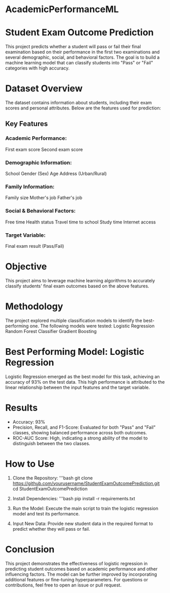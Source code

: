 # AcademicPerformanceML

# Student Exam Outcome Prediction
This project predicts whether a student will pass or fail their final examination based on their performance in the first two examinations and several demographic, social, and behavioral factors. The goal is to build a machine learning model that can classify students into "Pass" or "Fail" categories with high accuracy.

# Dataset Overview
The dataset contains information about students, including their exam scores and personal attributes. Below are the features used for prediction:
## Key Features
### Academic Performance:
First exam score
Second exam score
### Demographic Information:
School
Gender (Sex)
Age
Address (Urban/Rural)
### Family Information:
Family size
Mother's job
Father's job
### Social & Behavioral Factors:
Free time
Health status
Travel time to school
Study time
Internet access

### Target Variable:
Final exam result (Pass/Fail)

# Objective
This project aims to leverage machine learning algorithms to accurately classify students' final exam outcomes based on the above features.

# Methodology
The project explored multiple classification models to identify the best-performing one. The following models were tested:
Logistic Regression
Random Forest Classifier
Gradient Boosting

# Best Performing Model: Logistic Regression
Logistic Regression emerged as the best model for this task, achieving an accuracy of 93% on the test data. This high performance is attributed to the linear relationship between the input features and the target variable.

# Results
- Accuracy: 93%
- Precision, Recall, and F1-Score: Evaluated for both "Pass" and "Fail" classes, showing balanced performance across both outcomes.
- ROC-AUC Score: High, indicating a strong ability of the model to distinguish between the two classes.

# How to Use
1. Clone the Repository:
'''bash
  git clone 
https://github.com/yourusername/StudentExamOutcomePrediction.git 
cd StudentExamOutcomePrediction

2. Install Dependencies:
'''bash
pip install -r requirements.txt

3. Run the Model:
Execute the main script to train the logistic regression model and test its performance.

4. Input New Data:
Provide new student data in the required format to predict whether they will pass or fail.

# Conclusion
This project demonstrates the effectiveness of logistic regression in predicting student outcomes based on academic performance and other influencing factors. The model can be further improved by incorporating additional features or fine-tuning hyperparameters.
For questions or contributions, feel free to open an issue or pull request.
